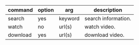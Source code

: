 |     command    | option  |     arg     |         description        |
| -------------- | ------- | ----------- | -------------------------- |
|     search     |   yes   |   keyword   |    search information.     |
|      watch     |   no    |    url(s)   |    watch video.            |
|   download     |   yes   |    url(s)   |    download video.         |
